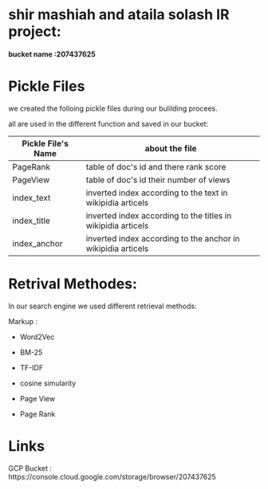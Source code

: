 <h1> shir mashiah and ataila solash IR project:</h1>
<h4> bucket name :207437625</h4>


<h1> Pickle Files</h1>
we created the folloing pickle files during our bulilding procees.

all are used in the different function and saved in our bucket:


| Pickle File's Name | about the file |
| ------------- | ------------- |
| PageRank  | 	table of doc's id and there rank score |
| PageView  | table of doc's id their number of views |
| index_text  |inverted index according to the text in wikipidia articels|
| index_title  |inverted index according to the titles in wikipidia articels |
| index_anchor |inverted index according to the anchor in wikipidia articels |

<h1> Retrival Methodes:</h1>

In our search engine we used different retrieval methods:

 Markup :
 * Word2Vec
 
 * BM-25

* TF-IDF

* cosine simularity

* Page View

* Page Rank

<h1> Links </h1>
GCP Bucket : https://console.cloud.google.com/storage/browser/207437625
